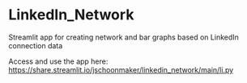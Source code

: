 # LinkedIn_Network
Streamlit app for creating network and bar graphs based on LinkedIn connection data

Access and use the app here: https://share.streamlit.io/jschoonmaker/linkedin_network/main/li.py
